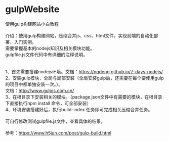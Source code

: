 # gulpWebsite
使用gulp构建网站小白教程
<br><br>
介绍：使用gulp构建网站，压缩合并js、css、html文件，实现前端的自动化部署，入门实例。<br>
需要掌握基本的nodejs知识及相关模块功能。<br>
gulpfile.js文件代码中有详细的注释说明。<br>
<br><br>
1、首先需要搭建nodejs环境。文档：https://nqdeng.github.io/7-days-nodejs/<br>
2、安装gulp模块，全局与局部安装（全局安装gulp后，还需要在每个要使用gulp的项目中都单独安装一次。）。
<br>文档：http://www.gulpjs.com.cn/<br>
3、在根目录下安装相关的模块。（package.json文件中有需要的模块，在根目录下直接执行npm install 命令，可全部安装）<br>
4、环境安装搭建好后，执行build-index 任务即可完成相关压缩合并任务。<br>
<br>
可自行修改测试gulpfile.js文件，查看具体的结果。
<br><br>
参考：https://www.h5jun.com/post/gulp-build.html
